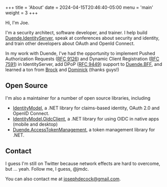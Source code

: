 +++
title = 'About'
date = 2024-04-15T20:46:40-05:00
menu = 'main'
weight = 3
+++

Hi, I'm Joe.

I'm a security architect, software developer, and trainer. I help build [Duende.IdentityServer](https://github.com/DuendeSoftware/IdentityServer/), speak at conferences about security and identity, and train other developers about OAuth and OpenId Connect.

In my work with Duende, I've had the opportunity to implement Pushed Authorization Requests ([RFC 9126](https://datatracker.ietf.org/doc/html/rfc9126)) and Dynamic Client Registration ([RFC 7591](https://datatracker.ietf.org/doc/html/rfc7591)) in IdentityServer, add DPoP ([RFC 9449](https://datatracker.ietf.org/doc/rfc9449/)) support to [Duende.BFF](https://docs.duendesoftware.com/identityserver/v7/bff/), and learned a ton from [Brock](https://brockallen.com/) and [Dominick](https://leastprivilege.com/) (thanks guys!)

## Open Source
I'm also a maintainer for a number of open source libraries, including
- [IdentityModel](https://github.com/IdentityModel/IdentityModel), a .NET library for claims-based identity, OAuth 2.0 and OpenID Connect.
- [IdentityModel.OidcClient](https://github.com/IdentityModel/IdentityModel.OidcClient), a .NET library for using OIDC in native apps (mobile and desktop)
- [Duende.AccessTokenManagement](https://github.com/DuendeSoftware/Duende.AccessTokenManagement/), a token management library for .NET.

## Contact
I guess I'm still on Twitter because network effects are hard to overcome, but ... yeah. Follow me, I guess, @jmdc.

You can also contact me at josephdecock@gmail.com.
